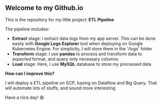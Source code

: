 ## Welcome to my Github.io
This is the repository for my little project: **ETL Pipeline**

The pipeline includes:
- **Extract** stage: I extract data logs from my app server. This can be done easily with **Google Logs Explorer** tool when deploying on Google Kubernetes Engine. For simplicity, I will store them in the '/logs' folder
- **Transform** stage: I use **pandas** to process and transform data to expected format, and query only necessary columns
- **Load** stage: Here, I use **MySQL** database to store my processed data

**How can I improve this?**

I will deploy a ETL pipeline on GCP, basing on Dataflow and Big Query. That will automate lots of stuffs, and sound more interesting

Have a nice day! :smile:

